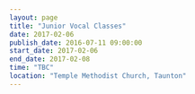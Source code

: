 ```yaml
---
layout: page
title: "Junior Vocal Classes"
date: 2017-02-06
publish_date: 2016-07-11 09:00:00
start_date: 2017-02-06
end_date: 2017-02-08
time: "TBC"
location: "Temple Methodist Church, Taunton"
---
```


